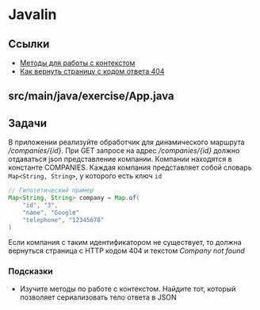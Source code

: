 # Javalin

## Ссылки

* [Методы для работы с контекстом](https://javalin.io/documentation#context)
* [Как вернуть страницу с кодом ответа 404](https://javalin.io/documentation#notfoundresponse)

## src/main/java/exercise/App.java

## Задачи

В приложении реализуйте обработчик для динамического маршрута */companies/{id}*. При GET запросе на адрес */companies/{id}* должно отдаваться json представление компании. Компании находятся в константе COMPANIES. Каждая компания представляет собой словарь `Map<String, String>`, у которого есть ключ `id`

```java
// Гипотетический пример
Map<String, String> company = Map.of(
    "id", "3",
    "name", "Google"
    "telephone", "12345678"
)
```

Если компания с таким идентификатором не существует, то должна вернуться страница с HTTP кодом 404 и текстом *Company not found*

### Подсказки

* Изучите методы по работе с контекстом. Найдите тот, который позволяет сериализовать тело ответа в JSON
